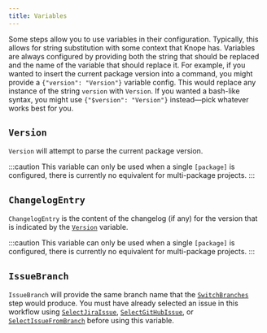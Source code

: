 ```yaml
---
title: Variables
---
```


Some steps allow you to use variables in their configuration.
Typically, this allows for string substitution with some context that Knope has.
Variables are always configured by providing both the string that should be replaced and the name of the variable that
should replace it. For example, if you wanted to insert the current package
version into a command, you might provide a `{"version": "Version"}` variable config. This would replace any instance
of the string `version` with `Version`. If you wanted a bash-like syntax, you might use `{"$version": "Version"}`
instead—pick whatever works best for you.

## `Version`

`Version` will attempt to parse the current package version.

:::caution
This variable can only be used when a single `[package]` is configured, there is currently no equivalent for multi-package projects.
:::

## `ChangelogEntry`

`ChangelogEntry` is the content of the changelog (if any) for the version that is indicated by the [`Version`](#version) variable.

:::caution
This variable can only be used when a single `[package]` is configured, there is currently no equivalent for multi-package projects.
:::

## `IssueBranch`

`IssueBranch` will provide the same branch name that the [`SwitchBranches`] step would produce. You must have already
selected an issue in this workflow using [`SelectJiraIssue`], [`SelectGitHubIssue`], or [`SelectIssueFromBranch`] before
using this variable.

[`SwitchBranches`]: /reference/config-file/steps/switch-branches
[`SelectJiraIssue`]: /reference/config-file/steps/select-jira-issue
[`SelectGitHubIssue`]: /reference/config-file/steps/select-github-issue
[`SelectIssueFromBranch`]: /reference/config-file/steps/select-issue-from-branch
